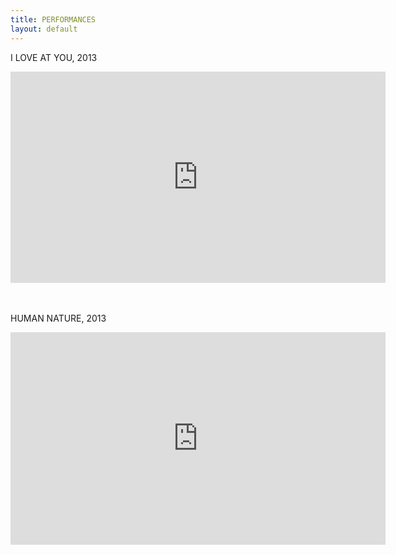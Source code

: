```yaml
---
title: PERFORMANCES
layout: default
---
```


I LOVE AT YOU, 2013
                                      
<iframe src="http://player.vimeo.com/video/82645809?title=0&amp;byline=0&amp;portrait=0&amp;color=ffffff" width="600" height="338" frameborder="0" webkitallowfullscreen mozallowfullscreen allowfullscreen></iframe> 
<br/>                        
<br/>
<br/>  

HUMAN NATURE, 2013

<iframe src="http://player.vimeo.com/video/82646309?title=0&amp;byline=0&amp;portrait=0&amp;color=ffffff" width="600" height="340" frameborder="0" webkitallowfullscreen mozallowfullscreen allowfullscreen></iframe>
<br/>                        
<br/>
<br/>  

